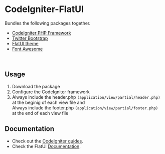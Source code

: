 CodeIgniter-FlatUI
==================

Bundles the following packages together. <br>
<ul>
<li><a href="https://github.com/bcit-ci/CodeIgniter">CodeIgniter PHP Framework</a></li>
<li><a href="https://github.com/twbs/bootstrap">Twitter Bootstrap</a></li>
<li><a href="https://github.com/designmodo/Flat-UI">FlatUI theme</a></li>
<li><a href="https://github.com/FortAwesome/Font-Awesome">Font Awesome</a></li>
</ul>
<br>
<h2>Usage</h2>
<ol>
<li>Download the package</li>
<li>Configure the CodeIgniter framework</li>
<li>Always include the header.php <code>(application/view/partial/header.php)</code> at the beginig of each view file and <br>
Always include the footer.php <code>(application/view/partial/footer.php)</code> at the end of each view file</li>
</ol>

<h2>Documentation</h2>
<ul>
<li>Check out the <a href="http://www.codeigniter.com/user_guide/">CodeIgniter guides</a>.</li>
<li>Check the FlatUI <a href="http://designmodo.com/flat-free/">Documentation</a>.</li>
</ul>
